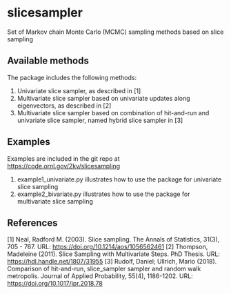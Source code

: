# slicesampler

Set of Markov chain Monte Carlo (MCMC) sampling methods based on slice sampling

## Available methods

The package includes the following methods:
1. Univariate slice sampler, as described in [1]
2. Multivariate slice sampler based on univariate updates along eigenvectors, as described in [2]
3. Multivariate slice sampler based on combination of hit-and-run and univariate slice sampler, named hybrid slice sampler in [3]

## Examples

Examples are included in the git repo at https://code.ornl.gov/2kv/slicesampling
1. example1_univariate.py illustrates how to use the package for univariate slice sampling
2. example2_bivariate.py illustrates how to use the package for multivariate slice sampling

## References
[1] Neal, Radford M. (2003). Slice sampling. The Annals of Statistics, 31(3), 705 - 767. URL: https://doi.org/10.1214/aos/1056562461
[2] Thompson, Madeleine (2011). Slice Sampling with Multivariate Steps. PhD Thesis. URL: https://hdl.handle.net/1807/31955
[3] Rudolf, Daniel; Ullrich, Mario (2018). Comparison of hit-and-run, slice_sampler sampler and random walk metropolis. Journal of Applied Probability, 55(4), 1186-1202. URL: https://doi.org/10.1017/jpr.2018.78
